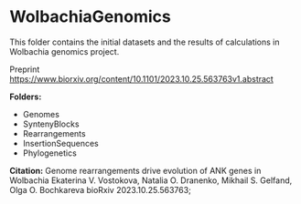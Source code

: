# WolbachiaGenomics

This folder contains the initial datasets and the results of calculations in Wolbachia genomics project.

Preprint https://www.biorxiv.org/content/10.1101/2023.10.25.563763v1.abstract

**Folders:**
<ul>
  <li>Genomes</li>
  <li>SyntenyBlocks</li>
  <li>Rearrangements</li>
  <li>InsertionSequences</li>
  <li>Phylogenetics</li>
</ul>

**Citation:**  Genome rearrangements drive evolution of ANK genes in Wolbachia
Ekaterina V. Vostokova, Natalia O. Dranenko, Mikhail S. Gelfand, Olga O. Bochkareva
bioRxiv 2023.10.25.563763;

